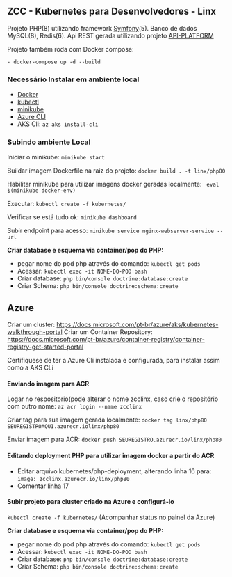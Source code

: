 ## ZCC - Kubernetes para Desenvolvedores - Linx

Projeto PHP(8) utilizando framework [Symfony](https://symfony.com/ "Symfony")(5). Banco de dados MySQL(8), Redis(6). Api REST gerada utilizando projeto [API-PLATFORM](https://api-platform.com/ "API-PLATFORM")

Projeto também roda com Docker compose:

`- docker-compose up -d --build`

### Necessário Instalar em ambiente local
- [Docker](https://docs.docker.com/engine/install/ "Docker")
- [kubectl](https://kubernetes.io/docs/tasks/tools/install-kubectl/ "kubectl")
- [minikube](https://minikube.sigs.k8s.io/docs/start/ "minikube")
- [Azure CLI](https://docs.microsoft.com/pt-br/cli/azure/install-azure-cli "Azure CLI")
- AKS Cli: `az aks install-cli`

### Subindo ambiente Local

Iniciar o minikube: `minikube start`

Buildar imagem Dockerfile na raiz do projeto: `docker build . -t linx/php80`

Habilitar minikube para utilizar imagens docker geradas localmente:
` eval $(minikube docker-env)`

Executar: `kubectl create -f kubernetes/`

Verificar se está tudo ok: `minikube dashboard`

Subir endpoint para acesso: `minikube service nginx-webserver-service --url`

**Criar database e esquema via container/pop do PHP:**
- pegar nome do pod php através do comando: `kubectl get pods`
- Acessar: `kubectl exec -it NOME-DO-POD bash`
- Criar database: `php bin/console doctrine:database:create`
- Criar Schema: `php bin/console doctrine:schema:create`

## Azure

Criar um cluster: https://docs.microsoft.com/pt-br/azure/aks/kubernetes-walkthrough-portal
Criar um Container Repository: https://docs.microsoft.com/pt-br/azure/container-registry/container-registry-get-started-portal

Certifiquese de ter a Azure Cli instalada e configurada, para instalar assim como a AKS CLi

#### Enviando imagem para ACR
Logar no respositorio(pode alterar o nome zcclinx, caso crie o repositório com outro nome:
`az acr login --name zcclinx`

Criar tag para sua imagem gerada localmente: `docker tag linx/php80 SEUREGISTROAQUI.azurecr.iolinx/php80`

Enviar imagem para ACR: `docker push SEUREGISTRO.azurecr.io/linx/php80`

#### Editando deployment PHP para utilizar imagem docker a partir do ACR

- Editar arquivo kubernetes/php-deployment, alterando linha 16 para: `image: zcclinx.azurecr.io/linx/php80`
- Comentar linha 17

#### Subir projeto para cluster criado na Azure e configurá-lo
`kubectl create -f kubernetes/`
(Acompanhar status no painel da Azure)

**Criar database e esquema via container/pop do PHP:**
- pegar nome do pod php através do comando: `kubectl get pods`
- Acessar: `kubectl exec -it NOME-DO-POD bash`
- Criar database: `php bin/console doctrine:database:create`
- Criar Schema: `php bin/console doctrine:schema:create`



